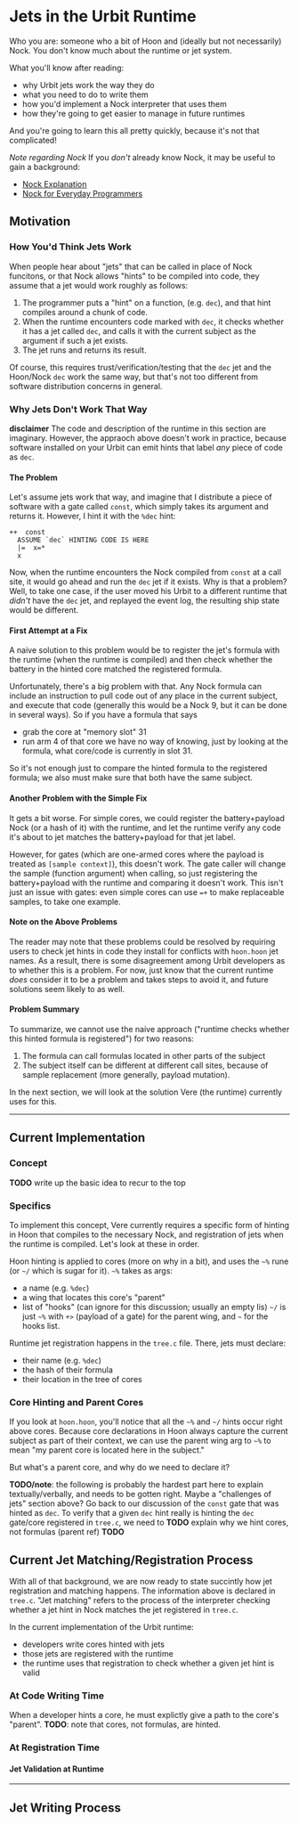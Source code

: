 # Jets in the Urbit Runtime

Who you are: someone who a bit of Hoon and (ideally but not necessarily) Nock. You don't know much about the runtime or jet system.

What you'll know after reading: 
- why Urbit jets work the way they do
- what you need to do to write them
- how you'd implement a Nock interpreter that uses them
- how they're going to get easier to manage in future runtimes

And you're going to learn this all pretty quickly, because it's not that complicated!

*Note regarding Nock*
If you *don't* already know Nock, it may be useful to gain a background:
* [Nock Explanation](https://urbit.org/docs/nock/explanation/)
* [Nock for Everyday Programmers](https://blog.timlucmiptev.space/part1.html)

## Motivation

### How You'd Think Jets Work
When people hear about "jets" that can be called in place of Nock funcitons, or that Nock allows "hints" to be compiled into code, they assume that a jet would work roughly as follows:
1. The programmer puts a "hint" on a function, (e.g. `dec`), and that hint compiles around a chunk of code.
2. When the runtime encounters code marked with `dec`, it checks whether it has a jet called `dec`, and calls it with the current subject as the argument if such a jet exists.
3. The jet runs and returns its result.

Of course, this requires trust/verification/testing that the `dec` jet and the Hoon/Nock `dec` work the same way, but that's not too different from software distribution concerns in general.

### Why Jets Don't Work That Way
**disclaimer** The code and description of the runtime in this section are imaginary.
However, the appraoch above doesn't work in practice, because software installed on your Urbit can emit hints that label *any* piece of code as `dec`.  

#### The Problem
Let's assume jets work that way, and imagine that I distribute a piece of software with a gate called `const`, which simply takes its argument and returns it. However, I hint it with the `%dec` hint: 
```
++  const
  ASSUME `dec` HINTING CODE IS HERE
  |=  x=*
  x 
```
Now, when the runtime encounters the Nock compiled from `const` at a call site, it would go ahead and run the `dec` jet if it exists.  Why is that a problem?  Well, to take one case, if the user moved his Urbit to a different runtime that *didn't* have the `dec` jet, and replayed the event log, the resulting ship state would be different.

#### First Attempt at a Fix
A naive solution to this problem would be to register the jet's formula with the runtime (when the runtime is compiled) and then check whether the battery in the hinted core matched the registered formula.

Unfortunately, there's a big problem with that. Any Nock formula can include an instruction to pull code out of any place in the current subject, and execute that code (generally this would be a Nock 9, but it can be done in several ways). So if you have a formula that says
- grab the core at "memory slot" 31
- run arm 4 of that core
we have no way of knowing, just by looking at the formula, what core/code is currently in slot 31.

So it's not enough just to compare the hinted formula to the registered formula; we also must make sure that both have the same subject.

#### Another Problem with the Simple Fix
It gets a bit worse. For simple cores, we could register the battery+payload Nock (or a hash of it) with the runtime, and let the runtime verify any code it's about to jet matches the battery+payload for that jet label.

However, for gates (which are one-armed cores where the payload is treated as `[sample context]`), this doesn't work. The gate caller will change the sample (function argument) when calling, so just registering the battery+payload with the runtime and comparing it doesn't work.  This isn't just an issue with gates: even simple cores can use `=+` to make replaceable samples, to take one example.

#### Note on the Above Problems
The reader may note that these problems could be resolved by requiring users to check jet hints in code they install for conflicts with `hoon.hoon` jet names. As a result, there is some disagreement among Urbit developers as to whether this is a problem. For now, just know that the current runtime *does* consider it to be a problem and takes steps to avoid it, and future solutions seem likely to as well.

#### Problem Summary
To summarize, we cannot use the naive approach ("runtime checks whether this hinted formula is registered") for two reasons:
1. The formula can call formulas located in other parts of the subject
2. The subject itself can be different at different call sites, because of sample replacement (more generally, payload mutation).

In the next section, we will look at the solution Vere (the runtime) currently uses for this.

------------------------------------

## Current Implementation
### Concept 
**TODO** write up the basic idea to recur to the top

### Specifics
To implement this concept, Vere currently requires a specific form of hinting in Hoon that compiles to the necessary Nock, and registration of jets when the runtime is compiled. Let's look at these in order.

Hoon hinting is applied to cores (more on why in a bit), and uses the `~%` rune (or `~/` which is sugar for it). `~%` takes as args:
- a name (e.g. `%dec`)
- a wing that locates this core's "parent"
- list of "hooks" (can ignore for this discussion; usually an empty lis)
`~/` is just `~%` with `+>` (payload of a gate) for the parent wing, and `~` for the hooks list.

Runtime jet registration happens in the `tree.c` file. There, jets must declare: 
- their name (e.g. `%dec`)
- the hash of their formula
- their location in the tree of cores

### Core Hinting and Parent Cores
If you look at `hoon.hoon`, you'll notice that all the `~%` and `~/` hints occur right above cores. Because core declarations in Hoon always capture the current subject as part of their context, we can use the parent wing arg to `~%` to mean "my parent core is located here in the subject."

But what's a parent core, and why do we need to declare it?

**TODO/note**: the following is probably the hardest part here to explain textually/verbally, and needs to be gotten right. Maybe a "challenges of jets" section above?
Go back to our discussion of the `const` gate that was hinted as `dec`. To verify that a given `dec` hint really is hinting the `dec` gate/core registered in `tree.c`, we need to 
**TODO** explain why we hint cores, not formulas (parent ref)
**TODO** <insert Teds diagram here>

## Current Jet Matching/Registration Process
With all of that background, we are now ready to state succintly how jet registration and matching happens.
The information above is declared in `tree.c`. "Jet matching" refers to the process of the interpreter checking whether a jet hint in Nock matches the jet registered in `tree.c`.

In the current implementation of the Urbit runtime:
* developers write cores hinted with jets
* those jets are registered with the runtime
* the runtime uses that registration to check whether a given jet hint is valid

### At Code Writing Time
When a developer hints a core, he must explictly give a path to the core's "parent".
**TODO**: note that cores, not formulas, are hinted.

### At Registration Time


#### Jet Validation at Runtime

-------------------------------
## Jet Writing Process

